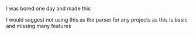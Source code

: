 I was bored one day and made this

I would suggest not using this as the parser for any projects as this is basic and missing many features
